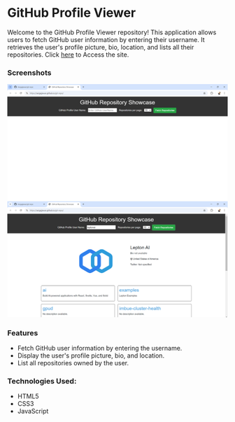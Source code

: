 # GitHub Profile Viewer
Welcome to the GitHub Profile Viewer repository! This application allows users to fetch GitHub user information by entering their username. It retrieves the user's profile picture, bio, location, and lists all their repositories. Click <a href="https://avigajjewar.github.io/git-repo/">here</a> to Access the site.

### Screenshots
<img src="screenshots/Git-repo1.png">

<img src="screenshots/Git-repo2.png">

### Features
- Fetch GitHub user information by entering the username.
- Display the user's profile picture, bio, and location.
- List all repositories owned by the user.

### Technologies Used:
- HTML5
- CSS3
- JavaScript

